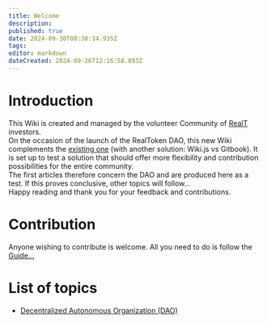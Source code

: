 ```yaml
---
title: Welcome
description: 
published: true
date: 2024-09-30T08:38:14.935Z
tags: 
editor: markdown
dateCreated: 2024-09-26T12:16:58.893Z
---
```



# Introduction

This Wiki is created and managed by the volunteer Community of [RealT](https://realt.co/) investors.  
On the occasion of the launch of the RealToken DAO, this new Wiki complements the [existing one](https://community-realt.gitbook.io/tuto-community) (with another solution: Wiki.js vs Gitbook). It is set up to test a solution that should offer more flexibility and contribution possibilities for the entire community.  
The first articles therefore concern the DAO and are produced here as a test. If this proves conclusive, other topics will follow...  
Happy reading and thank you for your feedback and contributions.

# Contribution
Anyone wishing to contribute is welcome. All you need to do is follow the [Guide...](/en/Tutorial/Guide) 

# List of topics 

-   [Decentralized Autonomous Organization (DAO)](/en/DAO)



